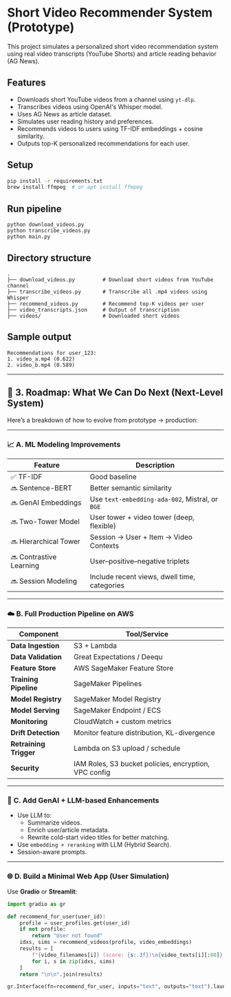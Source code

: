 # Short Video Recommender System (Prototype)

This project simulates a personalized short video recommendation system using real video transcripts (YouTube Shorts) and article reading behavior (AG News).

## Features
- Downloads short YouTube videos from a channel using `yt-dlp`.
- Transcribes videos using OpenAI's Whisper model.
- Uses AG News as article dataset.
- Simulates user reading history and preferences.
- Recommends videos to users using TF-IDF embeddings + cosine similarity.
- Outputs top-K personalized recommendations for each user.

## Setup

```bash
pip install -r requirements.txt
brew install ffmpeg  # or apt install ffmpeg
```

## Run pipeline

```
python download_videos.py
python transcribe_videos.py
python main.py
```

## Directory structure

```
.
├── download_videos.py         # Download short videos from YouTube channel
├── transcribe_videos.py       # Transcribe all .mp4 videos using Whisper
├── recommend_videos.py        # Recommend top-K videos per user
├── video_transcripts.json     # Output of transcription
├── videos/                    # Downloaded short videos
```

## Sample output

```
Recommendations for user_123:
1. video_a.mp4 (0.622)
2. video_b.mp4 (0.589)
```


---

## 🚀 3. Roadmap: What We Can Do Next (Next-Level System)

Here’s a breakdown of how to evolve from prototype → production:

---

### 📈 **A. ML Modeling Improvements**
| Feature | Description |
|--------|-------------|
| ✅ TF-IDF | Good baseline |
| 🔜 Sentence-BERT | Better semantic similarity |
| 🔜 GenAI Embeddings | Use `text-embedding-ada-002`, Mistral, or `BGE` |
| 🔜 Two-Tower Model | User tower + video tower (deep, flexible) |
| 🔜 Hierarchical Tower | Session → User + Item → Video Contexts |
| 🔜 Contrastive Learning | User–positive–negative triplets |
| 🔜 Session Modeling | Include recent views, dwell time, categories |

---

### ☁️ **B. Full Production Pipeline on AWS**

| Component | Tool/Service |
|----------|---------------|
| **Data Ingestion** | S3 + Lambda |
| **Data Validation** | Great Expectations / Deequ |
| **Feature Store** | AWS SageMaker Feature Store |
| **Training Pipeline** | SageMaker Pipelines |
| **Model Registry** | SageMaker Model Registry |
| **Model Serving** | SageMaker Endpoint / ECS |
| **Monitoring** | CloudWatch + custom metrics |
| **Drift Detection** | Monitor feature distribution, KL-divergence |
| **Retraining Trigger** | Lambda on S3 upload / schedule |
| **Security** | IAM Roles, S3 bucket policies, encryption, VPC config |

---

### 🧠 **C. Add GenAI + LLM-based Enhancements**
- Use LLM to:
  - Summarize videos.
  - Enrich user/article metadata.
  - Rewrite cold-start video titles for better matching.
- Use `embedding + reranking` with LLM (Hybrid Search).
- Session-aware prompts.

---

### 🌐 **D. Build a Minimal Web App (User Simulation)**

Use **Gradio** or **Streamlit**:

```python
import gradio as gr

def recommend_for_user(user_id):
    profile = user_profiles.get(user_id)
    if not profile:
        return "User not found"
    idxs, sims = recommend_videos(profile, video_embeddings)
    results = [
        f"{video_filenames[i]} (score: {s:.3f})\n{video_texts[i][:80]}..."
        for i, s in zip(idxs, sims)
    ]
    return "\n\n".join(results)

gr.Interface(fn=recommend_for_user, inputs="text", outputs="text").launch()
```